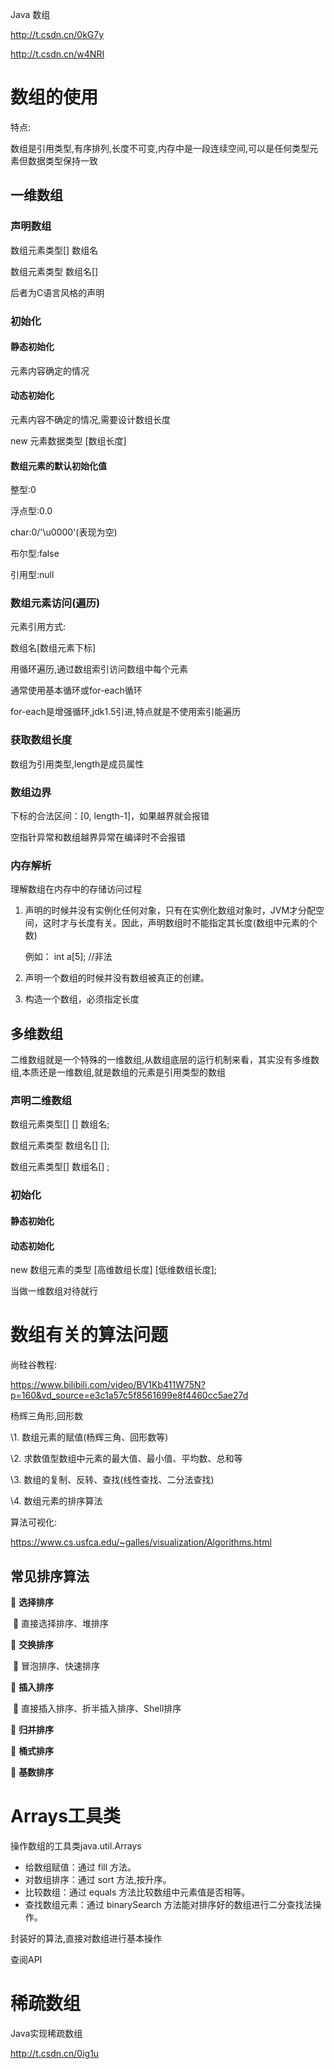 Java 数组

http://t.csdn.cn/0kG7y

http://t.csdn.cn/w4NRI







# 数组的使用

特点:

​			数组是引用类型,有序排列,长度不可变,内存中是一段连续空间,可以是任何类型元素但数据类型保持一致

## 一维数组

### 声明数组

数组元素类型[] 数组名

数组元素类型 数组名[]

后者为C语言风格的声明



### 初始化



#### 静态初始化

元素内容确定的情况



#### 动态初始化

元素内容不确定的情况,需要设计数组长度

new 元素数据类型 [数组长度]



#### 数组元素的默认初始化值

整型:0

浮点型:0.0

char:0/'\u0000'(表现为空)

布尔型:false

引用型:null



### 数组元素访问(遍历)

元素引用方式:

数组名[数组元素下标]



用循环遍历,通过数组索引访问数组中每个元素



通常使用基本循环或for-each循环

for-each是增强循环,jdk1.5引进,特点就是不使用索引能遍历



### 获取数组长度

数组为引用类型,length是成员属性



### 数组边界

下标的合法区间：[0, length-1]，如果越界就会报错

空指针异常和数组越界异常在编译时不会报错



### 内存解析

理解数组在内存中的存储访问过程

1. 声明的时候并没有实例化任何对象，只有在实例化数组对象时，JVM才分配空间，这时才与长度有关。因此，声明数组时不能指定其长度(数组中元素的个数)

   例如： int a[5]; //非法

2. 声明一个数组的时候并没有数组被真正的创建。

3. 构造一个数组，必须指定长度



## 多维数组

二维数组就是一个特殊的一维数组,从数组底层的运行机制来看，其实没有多维数组,本质还是一维数组,就是数组的元素是引用类型的数组

### 声明二维数组

数组元素类型[] [] 数组名;

数组元素类型 数组名[] [];

数组元素类型[] 数组名[] ;



### 初始化

#### 静态初始化





#### 动态初始化

new 数组元素的类型 [高维数组长度] [低维数组长度];



当做一维数组对待就行



# 数组有关的算法问题

尚硅谷教程:

https://www.bilibili.com/video/BV1Kb411W75N?p=160&vd_source=e3c1a57c5f8561699e8f4460cc5ae27d



杨辉三角形,回形数

\1. 数组元素的赋值(杨辉三角、回形数等) 

\2. 求数值型数组中元素的最大值、最小值、平均数、总和等 

\3. 数组的复制、反转、查找(线性查找、二分法查找) 

\4. 数组元素的排序算法



算法可视化:

https://www.cs.usfca.edu/~galles/visualization/Algorithms.html



## 常见排序算法

 **选择排序** 

​	 直接选择排序、堆排序 

 **交换排序** 

​	 冒泡排序、快速排序 

 **插入排序** 

​	 直接插入排序、折半插入排序、Shell排序 

 **归并排序** 

 **桶式排序** 

 **基数排序**



# Arrays工具类

操作数组的工具类java.util.Arrays

- 给数组赋值：通过 fill 方法。
- 对数组排序：通过 sort 方法,按升序。
- 比较数组：通过 equals 方法比较数组中元素值是否相等。
- 查找数组元素：通过 binarySearch 方法能对排序好的数组进行二分查找法操作。

封装好的算法,直接对数组进行基本操作

查阅API



# 稀疏数组

Java实现稀疏数组

http://t.csdn.cn/0ig1u

